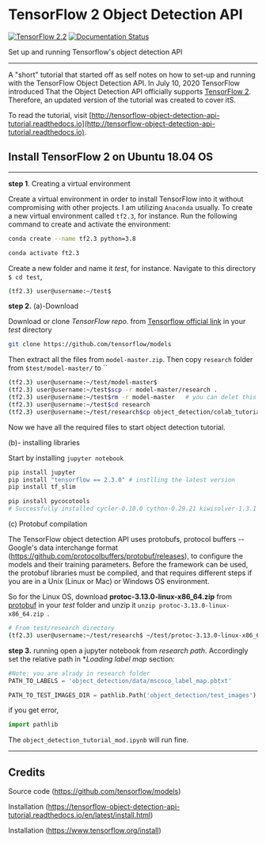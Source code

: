 
# TensorFlow 2 Object Detection API
[![TensorFlow 2.2](https://img.shields.io/badge/TensorFlow-2.2-FF6F00?logo=tensorflow)](https://github.com/tensorflow/tensorflow/releases/tag/v2.2.0) [![Documentation Status](https://readthedocs.org/projects/tensorflow-object-detection-api-tutorial/badge/?version=latest)](http://tensorflow-object-detection-api-tutorial.readthedocs.io/en/latest/?badge=latest)

Set up and running Tensorflow's object detection API

---

A "short" tutorial that started off as self notes on how to set-up and running with the TensorFlow Object Detection API. In July 10, 2020 TensorFlow introduced That the  Object Detection API officially supports [TensorFlow 2](https://blog.tensorflow.org/2020/07/tensorflow-2-meets-object-detection-api.html). Therefore, an updated version of the tutorial was created to cover itS. 

To read the tutorial, visit [http://tensorflow-object-detection-api-tutorial.readthedocs.io](http://tensorflow-object-detection-api-tutorial.readthedocs.io).


## Install TensorFlow 2 on Ubuntu 18.04 OS
---
**step 1**. Creating a virtual environment

Create a virtual environment in order to install TensorFlow into it without compromising with other projects. I am utilizing `Anaconda` usually. To create a new virtual environment called `tf2.3`, for instance. Run the following command to create and activate the environment:

```bash 
conda create --name tf2.3 python=3.8

conda activate ft2.3
```
Create a new folder and name it _test_, for instance. Navigate to this directory `$ cd test`,

```bash
(tf2.3) user@username:~/test$
```

**step 2.** (a)-Download

Download or clone *TensorFlow repo.*  from  [Tensorflow official link](https://github.com/tensorflow/models "TensorFlow") in your _test_ directory 

```bash 
git clone https://github.com/tensorflow/models
```
Then extract all the files from `model-master.zip`. Then copy `research` folder from `$test/model-master/` to ``

```bash 
(tf2.3) user@username:~/test/model-master$
(tf2.3) user@username:~/test$scp -r model-master/research .
(tf2.3) user@username:~/test$rm -r model-master   # you can delet this folder 
(tf2.3) user@username:~/test$cd research 
(tf2.3) user@username:~/test/research$cp object_detection/colab_tutorials/object_detection_tutorial.ipynb . #copy notebook file to research folder 
```

Now we have all the required files to start object detection tutorial. 


(b)- installing libraries

Start by installing `jupyter notebook`

```bash 
pip install jupyter
pip install "tensorflow == 2.3.0" # instlling the latest version
pip install tf_slim

pip install pycocotools
# Successfully installed cycler-0.10.0 cython-0.29.21 kiwisolver-1.3.1 matplotlib-3.3.2 pillow-8.0.1 pycocotools-2.0.2
```

(c) Protobuf compilation

The TensorFlow object detection API uses protobufs, protocol buffers -- Google's data interchange format (https://github.com/protocolbuffers/protobuf/releases), to configure the models and their training parameters. Before the framework can be used, the protobuf libraries must be compiled, and that requires different steps if you are in a Unix (Linux or Mac) or Windows OS environment.

So for the Linux OS, download **protoc-3.13.0-linux-x86_64.zip** from [protobuf](https://github.com/protocolbuffers/protobuf/releases) in your *test* folder and unzip it `unzip protoc-3.13.0-linux-x86_64.zip `. 
```bash
# From test/research directory
(tf2.3) user@username:~/test/research$ ~/test/protoc-3.13.0-linux-x86_64/bin/protoc object_detection/protos/*.proto --python_out=.
```
**step 3.** running
open a jupyter notebook from *research path*. Accordingly set the relative path in **Loading label map* section:

```python 
#Note: you are alrady in research folder
PATH_TO_LABELS = 'object_detection/data/mscoco_label_map.pbtxt'  

PATH_TO_TEST_IMAGES_DIR = pathlib.Path('object_detection/test_images') 
```
if you get error,

```python 
import pathlib
```
The `object_detection_tutorial_mod.ipynb` will run fine.


---
## Credits 
Source code (https://github.com/tensorflow/models)

Installation (https://tensorflow-object-detection-api-tutorial.readthedocs.io/en/latest/install.html)

Installation (https://www.tensorflow.org/install) 

